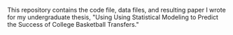 This repository contains the code file, data files, and resulting paper I wrote for my undergraduate thesis, "Using Using Statistical Modeling to Predict the Success of College Basketball Transfers."
